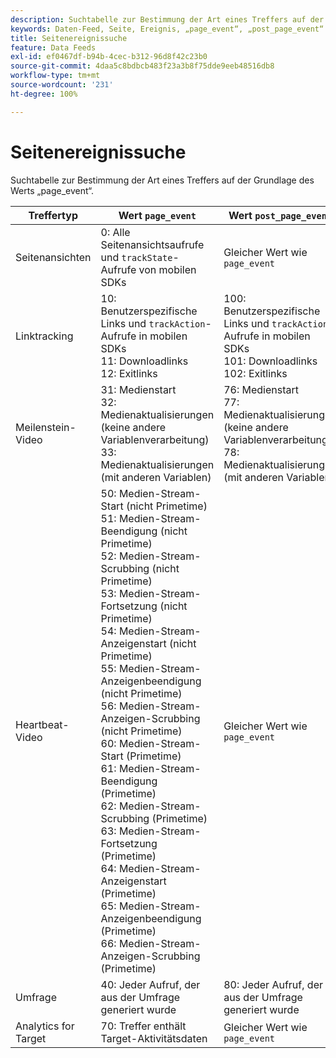 ```yaml
---
description: Suchtabelle zur Bestimmung der Art eines Treffers auf der Grundlage des Werts „page_event“.
keywords: Daten-Feed, Seite, Ereignis, „page_event“, „post_page_event“
title: Seitenereignissuche
feature: Data Feeds
exl-id: ef0467df-b94b-4cec-b312-96d8f42c23b0
source-git-commit: 4daa5c8bdbcb483f23a3b8f75dde9eeb48516db8
workflow-type: tm+mt
source-wordcount: '231'
ht-degree: 100%

---
```


# Seitenereignissuche

Suchtabelle zur Bestimmung der Art eines Treffers auf der Grundlage des Werts „page_event“.

| Treffertyp | Wert `page_event` | Wert `post_page_event` |
| --- | --- | --- |
| Seitenansichten | 0: Alle Seitenansichtsaufrufe und `trackState`-Aufrufe von mobilen SDKs | Gleicher Wert wie `page_event` |
| Linktracking | 10: Benutzerspezifische Links und `trackAction`-Aufrufe in mobilen SDKs<br>11: Downloadlinks<br>12: Exitlinks | 100: Benutzerspezifische Links und `trackAction`-Aufrufe in mobilen SDKs<br>101: Downloadlinks<br>102: Exitlinks |
| Meilenstein-Video | 31: Medienstart<br>32: Medienaktualisierungen (keine andere Variablenverarbeitung)<br>33: Medienaktualisierungen (mit anderen Variablen) | 76: Medienstart<br>77: Medienaktualisierungen (keine andere Variablenverarbeitung)<br>78: Medienaktualisierungen (mit anderen Variablen) |
| Heartbeat-Video | 50: Medien-Stream-Start (nicht Primetime)<br>51: Medien-Stream-Beendigung (nicht Primetime)<br>52: Medien-Stream-Scrubbing (nicht Primetime)<br>53: Medien-Stream-Fortsetzung (nicht Primetime)<br>54: Medien-Stream-Anzeigenstart (nicht Primetime)<br>55: Medien-Stream-Anzeigenbeendigung (nicht Primetime)<br>56: Medien-Stream-Anzeigen-Scrubbing (nicht Primetime)<br>60: Medien-Stream-Start (Primetime)<br>61: Medien-Stream-Beendigung (Primetime)<br>62: Medien-Stream-Scrubbing (Primetime)<br>63: Medien-Stream-Fortsetzung (Primetime)<br>64: Medien-Stream-Anzeigenstart (Primetime)<br>65: Medien-Stream-Anzeigenbeendigung (Primetime)<br>66: Medien-Stream-Anzeigen-Scrubbing (Primetime) | Gleicher Wert wie `page_event` |
| Umfrage | 40: Jeder Aufruf, der aus der Umfrage generiert wurde | 80: Jeder Aufruf, der aus der Umfrage generiert wurde |
| Analytics for Target | 70: Treffer enthält Target-Aktivitätsdaten | Gleicher Wert wie `page_event` |
